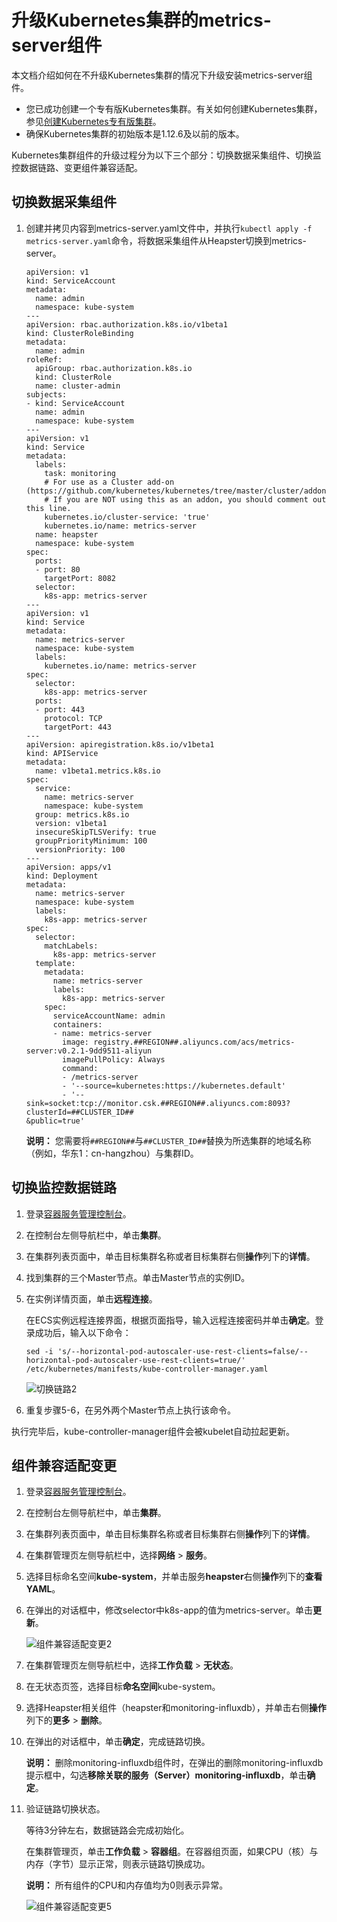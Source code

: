 # 升级Kubernetes集群的metrics-server组件

本文档介绍如何在不升级Kubernetes集群的情况下升级安装metrics-server组件。

-   您已成功创建一个专有版Kubernetes集群。有关如何创建Kubernetes集群，参见[创建Kubernetes专有版集群](/intl.zh-CN/Kubernetes集群用户指南/集群/创建集群/创建Kubernetes专有版集群.md)。
-   确保Kubernetes集群的初始版本是1.12.6及以前的版本。

Kubernetes集群组件的升级过程分为以下三个部分：切换数据采集组件、切换监控数据链路、变更组件兼容适配。

## 切换数据采集组件

1.  创建并拷贝内容到metrics-server.yaml文件中，并执行`kubectl apply -f metrics-server.yaml`命令，将数据采集组件从Heapster切换到metrics-server。

    ```
    apiVersion: v1
    kind: ServiceAccount
    metadata:
      name: admin
      namespace: kube-system
    ---
    apiVersion: rbac.authorization.k8s.io/v1beta1
    kind: ClusterRoleBinding
    metadata:
      name: admin
    roleRef:
      apiGroup: rbac.authorization.k8s.io
      kind: ClusterRole
      name: cluster-admin
    subjects:
    - kind: ServiceAccount
      name: admin
      namespace: kube-system
    ---
    apiVersion: v1
    kind: Service
    metadata:
      labels:
        task: monitoring
        # For use as a Cluster add-on (https://github.com/kubernetes/kubernetes/tree/master/cluster/addons)
        # If you are NOT using this as an addon, you should comment out this line.
        kubernetes.io/cluster-service: 'true'
        kubernetes.io/name: metrics-server
      name: heapster
      namespace: kube-system
    spec:
      ports:
      - port: 80
        targetPort: 8082
      selector:
        k8s-app: metrics-server
    ---
    apiVersion: v1
    kind: Service
    metadata:
      name: metrics-server
      namespace: kube-system
      labels:
        kubernetes.io/name: metrics-server
    spec:
      selector:
        k8s-app: metrics-server
      ports:
      - port: 443
        protocol: TCP
        targetPort: 443
    ---
    apiVersion: apiregistration.k8s.io/v1beta1
    kind: APIService
    metadata:
      name: v1beta1.metrics.k8s.io
    spec:
      service:
        name: metrics-server
        namespace: kube-system
      group: metrics.k8s.io
      version: v1beta1
      insecureSkipTLSVerify: true
      groupPriorityMinimum: 100
      versionPriority: 100
    ---
    apiVersion: apps/v1
    kind: Deployment
    metadata:
      name: metrics-server
      namespace: kube-system
      labels:
        k8s-app: metrics-server
    spec:
      selector:
        matchLabels:
          k8s-app: metrics-server
      template:
        metadata:
          name: metrics-server
          labels:
            k8s-app: metrics-server
        spec:
          serviceAccountName: admin
          containers:
          - name: metrics-server
            image: registry.##REGION##.aliyuncs.com/acs/metrics-server:v0.2.1-9dd9511-aliyun
            imagePullPolicy: Always
            command:
            - /metrics-server
            - '--source=kubernetes:https://kubernetes.default'
            - '--sink=socket:tcp://monitor.csk.##REGION##.aliyuncs.com:8093?clusterId=##CLUSTER_ID##
    &public=true'
    ```

    **说明：** 您需要将`##REGION##`与`##CLUSTER_ID##`替换为所选集群的地域名称（例如，华东1：cn-hangzhou）与集群ID。


## 切换监控数据链路

1.  登录[容器服务管理控制台](https://cs.console.aliyun.com)。

2.  在控制台左侧导航栏中，单击**集群**。

3.  在集群列表页面中，单击目标集群名称或者目标集群右侧**操作**列下的**详情**。

4.  找到集群的三个Master节点。单击Master节点的实例ID。

5.  在实例详情页面，单击**远程连接**。

    在ECS实例远程连接界面，根据页面指导，输入远程连接密码并单击**确定**。登录成功后，输入以下命令：

    ```
    sed -i 's/--horizontal-pod-autoscaler-use-rest-clients=false/--horizontal-pod-autoscaler-use-rest-clients=true/' /etc/kubernetes/manifests/kube-controller-manager.yaml                            
    ```

    ![切换链路2](https://static-aliyun-doc.oss-accelerate.aliyuncs.com/assets/img/zh-CN/9475659951/p39498.png)

6.  重复步骤5-6，在另外两个Master节点上执行该命令。


执行完毕后，kube-controller-manager组件会被kubelet自动拉起更新。

## 组件兼容适配变更

1.  登录[容器服务管理控制台](https://cs.console.aliyun.com)。

2.  在控制台左侧导航栏中，单击**集群**。

3.  在集群列表页面中，单击目标集群名称或者目标集群右侧**操作**列下的**详情**。

4.  在集群管理页左侧导航栏中，选择**网络** \> **服务**。

5.  选择目标命名空间**kube-system**，并单击服务**heapster**右侧**操作**列下的**查看YAML**。

6.  在弹出的对话框中，修改selector中k8s-app的值为metrics-server。单击**更新**。

    ![组件兼容适配变更2](https://static-aliyun-doc.oss-accelerate.aliyuncs.com/assets/img/zh-CN/9475659951/p39500.png)

7.  在集群管理页左侧导航栏中，选择**工作负载** \> **无状态**。

8.  在无状态页签，选择目标**命名空间**kube-system。

9.  选择Heapster相关组件（heapster和monitoring-influxdb），并单击右侧**操作**列下的**更多** \> **删除**。

10. 在弹出的对话框中，单击**确定**，完成链路切换。

    **说明：** 删除monitoring-influxdb组件时，在弹出的删除monitoring-influxdb提示框中，勾选**移除关联的服务（Server）monitoring-influxdb**，单击**确定**。

11. 验证链路切换状态。

    等待3分钟左右，数据链路会完成初始化。

    在集群管理页，单击**工作负载** \> **容器组**。在容器组页面，如果CPU（核）与内存（字节）显示正常，则表示链路切换成功。

    **说明：** 所有组件的CPU和内存值均为0则表示异常。

    ![组件兼容适配变更5](https://static-aliyun-doc.oss-accelerate.aliyuncs.com/assets/img/zh-CN/9475659951/p160951.png)


